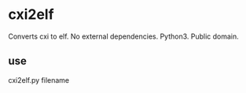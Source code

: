 # cxi2elf
Converts cxi to elf. No external dependencies. Python3. Public domain.

## use
cxi2elf.py filename